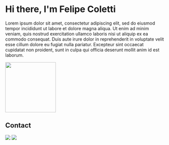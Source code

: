 # Hi there, I'm Felipe Coletti

Lorem ipsum dolor sit amet, consectetur adipiscing elit, sed do eiusmod tempor incididunt ut labore et dolore magna aliqua. Ut enim ad minim veniam, quis nostrud exercitation ullamco laboris nisi ut aliquip ex ea commodo consequat. Duis aute irure dolor in reprehenderit in voluptate velit esse cillum dolore eu fugiat nulla pariatur. Excepteur sint occaecat cupidatat non proident, sunt in culpa qui officia deserunt mollit anim id est laborum.

<img height="160em" src="https://github-readme-stats.vercel.app/api/top-langs/?username=felipe-coletti&layout=compact&theme=transparent">

## Contact
<a href="https://www.linkedin.com/in/felipe-coletti-41a49a229" target="_blank"><img src="https://img.shields.io/badge/linkedin-07d475?style=for-the-badge&logo=linkedin&logoColor=white"></a> 
<a href="https://felipe-coletti.github.io/portfolio/" target="_blank"><img src="https://img.shields.io/badge/portfolio-07d475?style=for-the-badge&logo=true&logoColor=white"></a>
